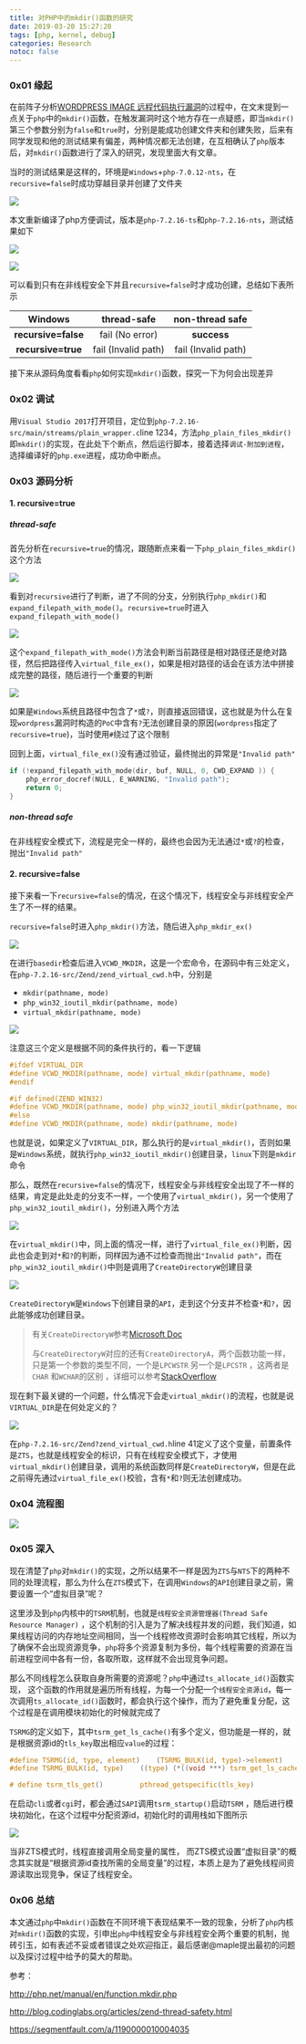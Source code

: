 ```yaml
---
title: 对PHP中的mkdir()函数的研究
date: 2019-03-20 15:27:20
tags: [php, kernel, debug]
categories: Research
notoc: false
---
```


<script src="https://blog-1252261399.cos-website.ap-beijing.myqcloud.com/pangu.js"></script>

### 0x01 缘起

在前阵子分析[WORDPRESS IMAGE 远程代码执行漏洞](https://kylingit.com/blog/wordpress-image-%E8%BF%9C%E7%A8%8B%E4%BB%A3%E7%A0%81%E6%89%A7%E8%A1%8C%E6%BC%8F%E6%B4%9E%E5%88%86%E6%9E%90/)的过程中，在文末提到一点关于`php`中的`mkdir()`函数，在触发漏洞时这个地方存在一点疑惑，即当`mkdir()`第三个参数分别为`false`和`true`时，分别是能成功创建文件夹和创建失败，后来有同学发现和他的测试结果有偏差，两种情况都无法创建，在互相确认了`php`版本后，对`mkdir()`函数进行了深入的研究，发现里面大有文章。

当时的测试结果是这样的，环境是`Windows`+`php-7.0.12-nts`，在`recursive=false`时成功穿越目录并创建了文件夹

![](https://blog-1252261399.cos-website.ap-beijing.myqcloud.com/images/20190222095108.png)



本文重新编译了php方便调试，版本是`php-7.2.16-ts`和`php-7.2.16-nts`，测试结果如下

![](https://blog-1252261399.cos-website.ap-beijing.myqcloud.com/images/20190320161208.png)

![](https://blog-1252261399.cos-website.ap-beijing.myqcloud.com/images/20190320161651.png)

可以看到只有在非线程安全下并且`recursive=false`时才成功创建，总结如下表所示

|       Windows       |   **thread-safe**   | **non-thread safe** |
| :-----------------: | :-----------------: | :-----------------: |
| **recursive=false** |   fail (No error)   |     **success**     |
| **recursive=true**  | fail (Invalid path) | fail (Invalid path) |

接下来从源码角度看看`php`如何实现`mkdir()`函数，探究一下为何会出现差异

### 0x02 调试

用`Visual Studio 2017`打开项目，定位到`php-7.2.16-src/main/streams/plain_wrapper.c`line 1234，方法`php_plain_files_mkdir()`即`mkdir()`的实现，在此处下个断点，然后运行脚本，接着选择`调试-附加到进程`，选择编译好的`php.exe`进程，成功命中断点。

### 0x03 源码分析

#### 1. recursive=true

##### thread-safe

首先分析在`recursive=true`的情况，跟随断点来看一下`php_plain_files_mkdir()`这个方法

![](https://blog-1252261399.cos-website.ap-beijing.myqcloud.com/images/20190320162930.png)

看到对`recursive`进行了判断，进了不同的分支，分别执行`php_mkdir()`和`expand_filepath_with_mode()`。`recursive=true`时进入`expand_filepath_with_mode()`

![](https://blog-1252261399.cos-website.ap-beijing.myqcloud.com/images/20190320163530.png)

这个`expand_filepath_with_mode()`方法会判断当前路径是相对路径还是绝对路径，然后把路径传入`virtual_file_ex()`，如果是相对路径的话会在该方法中拼接成完整的路径，随后进行一个重要的判断

![](https://blog-1252261399.cos-website.ap-beijing.myqcloud.com/images/20190320165438.png)

如果是`Windows`系统且路径中包含了`*`或`?`，则直接返回错误，这也就是为什么在复现`wordpress`漏洞时构造的`PoC`中含有`?`无法创建目录的原因(`wordpress`指定了`recursive=true`)，当时使用`#`绕过了这个限制

回到上面，`virtual_file_ex()`没有通过验证，最终抛出的异常是`"Invalid path"`

```c
if (!expand_filepath_with_mode(dir, buf, NULL, 0, CWD_EXPAND )) {
    php_error_docref(NULL, E_WARNING, "Invalid path");
    return 0;
}
```



##### non-thread safe

在非线程安全模式下，流程是完全一样的，最终也会因为无法通过`*`或`?`的检查，抛出`"Invalid path"`



#### 2. recursive=false

接下来看一下`recursive=false`的情况，在这个情况下，线程安全与非线程安全产生了不一样的结果。

`recursive=false`时进入`php_mkdir()`方法，随后进入`php_mkdir_ex()`

![](https://blog-1252261399.cos-website.ap-beijing.myqcloud.com/images/20190320171340.png)

在进行`basedir`检查后进入`VCWD_MKDIR`，这是一个宏命令，在源码中有三处定义，在`php-7.2.16-src/Zend/zend_virtual_cwd.h`中，分别是

- `mkdir(pathname, mode)`
- `php_win32_ioutil_mkdir(pathname, mode)`
- `virtual_mkdir(pathname, mode)`

![](https://blog-1252261399.cos-website.ap-beijing.myqcloud.com/images/20190320172231.png)

注意这三个定义是根据不同的条件执行的，看一下逻辑

```c
#ifdef VIRTUAL_DIR
#define VCWD_MKDIR(pathname, mode) virtual_mkdir(pathname, mode)
#endif

#if defined(ZEND_WIN32)
#define VCWD_MKDIR(pathname, mode) php_win32_ioutil_mkdir(pathname, mode)
#else
#define VCWD_MKDIR(pathname, mode) mkdir(pathname, mode)
```

也就是说，如果定义了`VIRTUAL_DIR`，那么执行的是`virtual_mkdir()`，否则如果是`Windows`系统，就执行`php_win32_ioutil_mkdir()`创建目录，`linux`下则是`mkdir`命令

那么，既然在`recursive=false`的情况下，线程安全与非线程安全出现了不一样的结果，肯定是此处走的分支不一样，一个使用了`virtual_mkdir()`，另一个使用了`php_win32_ioutil_mkdir()`，分别进入两个方法

![](https://blog-1252261399.cos-website.ap-beijing.myqcloud.com/images/20190320173806.png)

在`virtual_mkdir()`中，同上面的情况一样，进行了`virtual_file_ex()`判断，因此也会走到对`*`和`?`的判断，同样因为通不过检查而抛出`"Invalid path"`，而在`php_win32_ioutil_mkdir()`中则是调用了`CreateDirectoryW`创建目录

![](https://blog-1252261399.cos-website.ap-beijing.myqcloud.com/images/20190320174124.png)

`CreateDirectoryW`是`Windows`下创建目录的`API`，走到这个分支并不检查`*`和`?`，因此能够成功创建目录。

> 有关`CreateDirectoryW`参考[Microsoft Doc](https://docs.microsoft.com/en-us/windows/desktop/api/fileapi/nf-fileapi-createdirectoryw)
>
> 与`CreateDirectoryW`对应的还有`CreateDirectoryA`，两个函数功能一样，只是第一个参数的类型不同，一个是`LPCWSTR` 另一个是`LPCSTR` ，这两者是`CHAR` 和`WCHAR`的区别 ，详细可以参考[StackOverflow](https://stackoverflow.com/questions/321413/lpcstr-lpctstr-and-lptstr)

现在剩下最关键的一个问题，什么情况下会走`virtual_mkdir()`的流程，也就是说`VIRTUAL_DIR`是在何处定义的？

![](https://blog-1252261399.cos-website.ap-beijing.myqcloud.com/images/20190320175730.png)

在`php-7.2.16-src/Zend?zend_virtual_cwd.h`line 41定义了这个变量，前置条件是`ZTS`，也就是线程安全的标识，只有在线程安全模式下，才使用`virtual_mkdir()`创建目录，调用的系统函数同样是`CreateDirectoryW`，但是在此之前得先通过`virtual_file_ex()`校验，含有`*`和`?`则无法创建成功。

### 0x04 流程图

![](https://blog-1252261399.cos-website.ap-beijing.myqcloud.com/images/20190321152354.png)

### 0x05 深入

现在清楚了`php`对`mkdir()`的实现，之所以结果不一样是因为`ZTS`与`NTS`下的两种不同的处理流程，那么为什么在`ZTS`模式下，在调用`Windows`的`API`创建目录之前，需要设置一个“虚拟目录”呢？

这里涉及到`php`内核中的`TSRM`机制，也就是`线程安全资源管理器(Thread Safe Resource Manager)` ，这个机制的引入是为了解决线程并发的问题，我们知道，如果线程访问的内存地址空间相同，当一个线程修改资源时会影响其它线程，所以为了确保不会出现资源竞争，`php`将多个资源复制为多份，每个线程需要的资源在当前进程空间中各有一份，各取所取，这样就不会出现竞争问题。

那么不同线程怎么获取自身所需要的资源呢？`php`中通过`ts_allocate_id()`函数实现， 这个函数的作用就是遍历所有线程，为每一个分配一个`线程安全资源id`，每一次调用`ts_allocate_id()`函数时，都会执行这个操作，而为了避免重复分配，这个过程是在调用模块初始化的时候就完成了

`TSRMG`的定义如下，其中`tsrm_get_ls_cache()`有多个定义，但功能是一样的，就是根据资源id的`tls_key`取出相应`value`的过程：

```c
#define TSRMG(id, type, element)	(TSRMG_BULK(id, type)->element)
#define TSRMG_BULK(id, type)	((type) (*((void ***) tsrm_get_ls_cache()))[TSRM_UNSHUFFLE_RSRC_ID(id)])

# define tsrm_tls_get()			pthread_getspecific(tls_key)
```

在启动`cli`或者`cgi`时，都会通过`SAPI`调用`tsrm_startup()`启动`TSRM` ，随后进行模块初始化，在这个过程中分配资源id，初始化时的调用栈如下图所示

![](https://blog-1252261399.cos-website.ap-beijing.myqcloud.com/images/20190321140835.png)

当非ZTS模式时，线程直接调用全局变量的属性， 而ZTS模式设置“虚拟目录”的概念其实就是“根据资源id查找所需的全局变量”的过程，本质上是为了避免线程间资源读取出现竞争，保证了线程安全。

### 0x06 总结

本文通过`php`中`mkdir()`函数在不同环境下表现结果不一致的现象，分析了`php`内核对`mkdir()`函数的实现，引申出`php`中线程安全与非线程安全两个重要的机制，抛砖引玉，如有表述不妥或者错误之处欢迎指正，最后感谢@maple提出最初的问题以及探讨过程中给予的莫大的帮助。



参考：

http://php.net/manual/en/function.mkdir.php

http://blog.codinglabs.org/articles/zend-thread-safety.html

https://segmentfault.com/a/1190000010004035



<script>pangu.spacingPage();</script>





